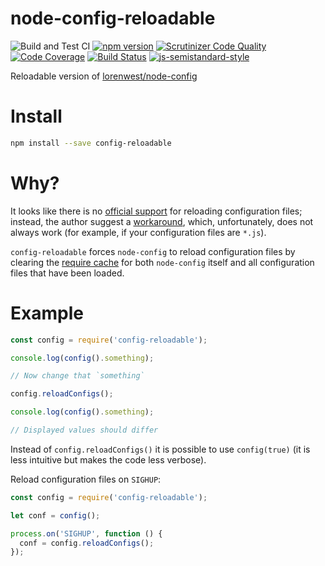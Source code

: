 # node-config-reloadable

![Build and Test CI](https://github.com/sjinks/node-config-reloadable/workflows/Build%20and%20Test%20CI/badge.svg)
[![npm version](https://img.shields.io/npm/v/config-reloadable.svg)](https://www.npmjs.com/package/config-reloadable)
[![Scrutinizer Code Quality](https://scrutinizer-ci.com/g/sjinks/node-config-reloadable/badges/quality-score.png?b=master)](https://scrutinizer-ci.com/g/sjinks/node-config-reloadable/?branch=master)
[![Code Coverage](https://scrutinizer-ci.com/g/sjinks/node-config-reloadable/badges/coverage.png?b=master)](https://scrutinizer-ci.com/g/sjinks/node-config-reloadable/?branch=master)
[![Build Status](https://scrutinizer-ci.com/g/sjinks/node-config-reloadable/badges/build.png?b=master)](https://scrutinizer-ci.com/g/sjinks/node-config-reloadable/build-status/master)
[![js-semistandard-style](https://img.shields.io/badge/code%20style-semistandard-brightgreen.svg?style=flat-square)](https://github.com/Flet/semistandard)

Reloadable version of [lorenwest/node-config](https://github.com/lorenwest/node-config)

# Install

```sh
npm install --save config-reloadable
```

# Why?

It looks like there is no [official support](https://github.com/lorenwest/node-config/issues/34) for reloading configuration files;
instead, the author suggest a [workaround](https://github.com/lorenwest/node-config/issues/34#issuecomment-9039129), which, unfortunately,
does not always work (for example, if your configuration files are `*.js`).

`config-reloadable` forces `node-config` to reload configuration files by clearing the [require cache](https://nodejs.org/api/modules.html#modules_require_cache)
for both `node-config` itself and all configuration files that have been loaded.

# Example

```js
const config = require('config-reloadable');

console.log(config().something);

// Now change that `something`

config.reloadConfigs();

console.log(config().something);

// Displayed values should differ
```

Instead of `config.reloadConfigs()` it is possible to use `config(true)` (it is less intuitive but makes the code less verbose).

Reload configuration files on `SIGHUP`:

```js
const config = require('config-reloadable');

let conf = config();

process.on('SIGHUP', function () {
  conf = config.reloadConfigs();
});
```
